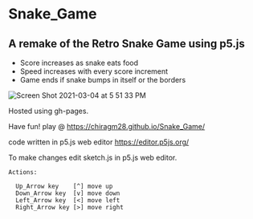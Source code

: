 # Snake_Game
## A remake of the Retro Snake Game using p5.js
  * Score increases as snake eats food
  * Speed increases with every score increment
  * Game ends if snake bumps in itself or the borders

![Screen Shot 2021-03-04 at 5 51 33 PM](https://user-images.githubusercontent.com/30934758/110041665-74f48f80-7d12-11eb-81ca-1c9d06161872.png)

Hosted using gh-pages.

Have fun!
play @ https://chiragm28.github.io/Snake_Game/

code written in p5.js web editor https://editor.p5js.org/

To make changes edit sketch.js in p5.js web editor.

```
Actions:

  Up_Arrow key    [^] move up
  Down_Arrow key  [v] move down
  Left_Arrow key  [<] move left
  Right_Arrow key [>] move right
 ```
